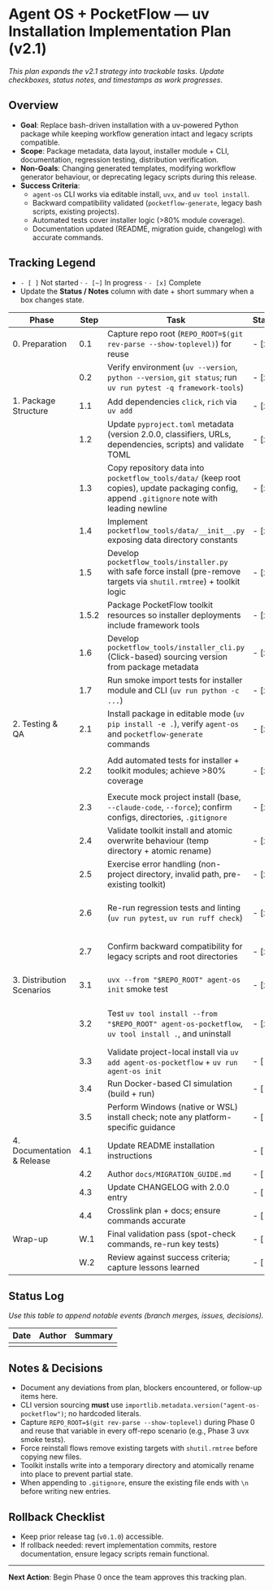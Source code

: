 # Agent OS + PocketFlow — uv Installation Implementation Plan (v2.1)

_This plan expands the v2.1 strategy into trackable tasks. Update checkboxes, status notes, and timestamps as work progresses._

## Overview
- **Goal**: Replace bash-driven installation with a uv-powered Python package while keeping workflow generation intact and legacy scripts compatible.
- **Scope**: Package metadata, data layout, installer module + CLI, documentation, regression testing, distribution verification.
- **Non-Goals**: Changing generated templates, modifying workflow generator behaviour, or deprecating legacy scripts during this release.
- **Success Criteria**:
  - `agent-os` CLI works via editable install, `uvx`, and `uv tool install`.
  - Backward compatibility validated (`pocketflow-generate`, legacy bash scripts, existing projects).
  - Automated tests cover installer logic (>80% module coverage).
  - Documentation updated (README, migration guide, changelog) with accurate commands.

## Tracking Legend
- `- [ ]` Not started · `- [~]` In progress · `- [x]` Complete
- Update the **Status / Notes** column with date + short summary when a box changes state.

| Phase | Step | Task | Status | Owner | Status / Notes |
|-------|------|------|--------|-------|----------------|
| 0. Preparation | 0.1 | Capture repo root (`REPO_ROOT=$(git rev-parse --show-toplevel)`) for reuse | - [x] | | 2025-10-01 Captured repo root `/Users/jeffkiefer/Documents/projects/agent-os-pocketflow` via git |
| | 0.2 | Verify environment (`uv --version`, `python --version`, `git status`; run `uv run pytest -q framework-tools`) | - [x] | | 2025-10-01 `uv 0.8.8`, `python 2.7.18`, clean git status, `uv run pytest -q framework-tools` passed (warnings only) |
| 1. Package Structure | 1.1 | Add dependencies `click`, `rich` via `uv add` | - [x] | | 2025-10-01 Added `click`, `rich` with `uv add`; pyproject and uv.lock updated |
| | 1.2 | Update `pyproject.toml` metadata (version 2.0.0, classifiers, URLs, dependencies, scripts) and validate TOML | - [x] | | 2025-10-01 Updated metadata, added classifiers/URLs/scripts, refreshed uv.lock, validated TOML with uv |
| | 1.3 | Copy repository data into `pocketflow_tools/data/` (keep root copies), update packaging config, append `.gitignore` note with leading newline | - [x] | | 2025-10-01 Mirrored instructions/standards/templates/claude-code/shared/setup/config.yml into package data; updated pyproject + .gitignore note · 2025-10-06 Marked complete in plan |
| | 1.4 | Implement `pocketflow_tools/data/__init__.py` exposing data directory constants | - [x] | | 2025-10-06 Added resource helpers + constants for packaged data |
| | 1.5 | Develop `pocketflow_tools/installer.py` with safe force install (pre-remove targets via `shutil.rmtree`) + toolkit logic | - [x] | | 2025-10-07 Implemented AgentOsInstaller module with force-safe copy helpers |
| | 1.5.2 | Package PocketFlow toolkit resources so installer deployments include framework tools | - [x] | | 2025-10-01 Mirrored framework-tools into packaged data + added lookup helper |
| | 1.6 | Develop `pocketflow_tools/installer_cli.py` (Click-based) sourcing version from package metadata | - [x] | | 2025-10-01 Implemented Click CLI with init command sourcing package version via importlib.metadata |
| | 1.7 | Run smoke import tests for installer module and CLI (`uv run python -c ...`) | - [x] | | 2025-10-07 `uv run python -c "import pocketflow_tools.installer"` + CLI import succeeded |
| 2. Testing & QA | 2.1 | Install package in editable mode (`uv pip install -e .`), verify `agent-os` and `pocketflow-generate` commands | - [x] | | 2025-10-01 `uv pip install -e .`; `uv run agent-os --help`; `uv run pocketflow-generate --help` |
| | 2.2 | Add automated tests for installer + toolkit modules; achieve >80% coverage | - [x] | | 2025-10-08 Added tests/test_installer.py covering installer + toolkit flows; coverage 87% via `UV_CACHE_DIR=.uv-cache uv run pytest --cov=pocketflow_tools.installer tests/test_installer.py` |
| | 2.3 | Execute mock project install (base, `--claude-code`, `--force`); confirm configs, directories, `.gitignore` | - [x] | | 2025-10-01 Mock base install via `agent-os init` + project setup from packaged script; verified config, directories, `.gitignore` in temp workspace |
| | 2.4 | Validate toolkit install and atomic overwrite behaviour (temp directory + atomic rename) | - [x] | | 2025-10-01 Verified atomic toolkit install uses temp dir + rename via pytest (test_install_toolkit_atomic_overwrite_uses_temp_directory) |
| | 2.5 | Exercise error handling (non-project directory, invalid path, pre-existing toolkit) | - [x] | | 2025-10-01 CLI tests cover root/home safeguards, invalid toolkit path, existing install guard via pytest |
| | 2.6 | Re-run regression tests and linting (`uv run pytest`, `uv run ruff check`) | - [x] | | 2025-10-02 `uv run pytest` → 30 passed (legacy CLI suites emit return-value warnings); `uv run ruff check` now clean after adding pytest/ruff config and fixing stray lint hits |
| | 2.7 | Confirm backward compatibility for legacy scripts and root directories | - [x] | | 2025-10-02 Synced framework-tools duplicates with packaged data; diff parity confirmed; setup scripts smoke checks passed |
| 3. Distribution Scenarios | 3.1 | `uvx --from "$REPO_ROOT" agent-os init` smoke test | - [x] | | 2025-10-02 Ran `uvx` smoke install into temp dir with `--yes` + custom install path; report showed 19 created items, no warnings |
| | 3.2 | Test `uv tool install --from "$REPO_ROOT" agent-os-pocketflow`, `uv tool install .`, and uninstall | - [x] | | 2025-10-02 Verified `uv tool install --from "$PWD"` + `uv tool install .` with local XDG dirs; executables linked; `uv tool uninstall agent-os-pocketflow` leaves `uv tool list` empty |
| | 3.3 | Validate project-local install via `uv add agent-os-pocketflow` + `uv run agent-os init` | - [ ] | | |
| | 3.4 | Run Docker-based CI simulation (build + run) | - [ ] | | |
| | 3.5 | Perform Windows (native or WSL) install check; note any platform-specific guidance | - [ ] | | |
| 4. Documentation & Release | 4.1 | Update README installation instructions | - [ ] | | |
| | 4.2 | Author `docs/MIGRATION_GUIDE.md` | - [ ] | | |
| | 4.3 | Update CHANGELOG with 2.0.0 entry | - [ ] | | |
| | 4.4 | Crosslink plan + docs; ensure commands accurate | - [ ] | | |
| Wrap-up | W.1 | Final validation pass (spot-check commands, re-run key tests) | - [ ] | | |
| | W.2 | Review against success criteria; capture lessons learned | - [ ] | | |

## Status Log
_Use this table to append notable events (branch merges, issues, decisions)._ 

| Date | Author | Summary |
|------|--------|---------|
| | | |

## Notes & Decisions
- Document any deviations from plan, blockers encountered, or follow-up items here.
- CLI version sourcing **must** use `importlib.metadata.version("agent-os-pocketflow")`; no hardcoded literals.
- Capture `REPO_ROOT=$(git rev-parse --show-toplevel)` during Phase 0 and reuse that variable in every off-repo scenario (e.g., Phase 3 uvx smoke tests).
- Force reinstall flows remove existing targets with `shutil.rmtree` before copying new files.
- Toolkit installs write into a temporary directory and atomically rename into place to prevent partial state.
- When appending to `.gitignore`, ensure the existing file ends with `\n` before writing new entries.

## Rollback Checklist
- Keep prior release tag (`v0.1.0`) accessible.
- If rollback needed: revert implementation commits, restore documentation, ensure legacy scripts remain functional.

---

**Next Action**: Begin Phase 0 once the team approves this tracking plan.
